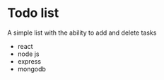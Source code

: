 
#   Todo list
A simple list with the ability to add and delete tasks


- react
- node js
- express
- mongodb

  
